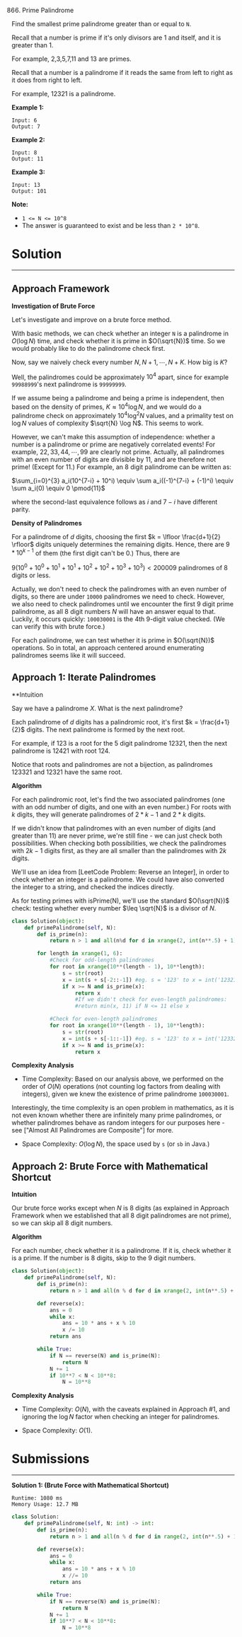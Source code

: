 866. Prime Palindrome

Find the smallest prime palindrome greater than or equal to `N`.

Recall that a number is prime if it's only divisors are 1 and itself, and it is greater than 1. 

For example, 2,3,5,7,11 and 13 are primes.

Recall that a number is a palindrome if it reads the same from left to right as it does from right to left. 

For example, 12321 is a palindrome.

 

**Example 1:**
```
Input: 6
Output: 7
```

**Example 2:**
```
Input: 8
Output: 11
```

**Example 3:**
```
Input: 13
Output: 101
```

**Note:**

* `1 <= N <= 10^8`
* The answer is guaranteed to exist and be less than `2 * 10^8`.

# Solution
---
## Approach Framework
**Investigation of Brute Force**

Let's investigate and improve on a brute force method.

With basic methods, we can check whether an integer `N` is a palindrome in $O(\log N)$ time, and check whether it is prime in $O(\sqrt{N})$ time. So we would probably like to do the palindrome check first.

Now, say we naively check every number $N, N+1, \cdots, N+K$. How big is $K$?

Well, the palindromes could be approximately $10^4$ apart, since for example `99988999`'s next palindrome is `99999999`.

If we assume being a palindrome and being a prime is independent, then based on the density of primes, $K \approx 10^4 \log N$, and we would do a palindrome check on approximately $10^4 \log^2 N$ values, and a primality test on $\log N$ values of complexity $\sqrt{N} \log N$. This seems to work.

However, we can't make this assumption of independence: whether a number is a palindrome or prime are negatively correlated events! For example, $22, 33, 44, \cdots, 99$ are clearly not prime. Actually, all palindromes with an even number of digits are divisible by 11, and are therefore not prime! (Except for 11.) For example, an 8 digit palindrome can be written as:

$\sum_{i=0}^{3} a_i(10^{7-i} + 10^i) \equiv \sum a_i((-1)^{7-i} + (-1)^i) \equiv \sum a_i(0) \equiv 0 \pmod{11}$

where the second-last equivalence follows as $i$ and $7-i$ have different parity.

**Density of Palindromes**

For a palindrome of $d$ digits, choosing the first $k = \lfloor \frac{d+1}{2} \rfloor$ digits uniquely determines the remaining digits. Hence, there are $9 * 10^{k-1}$ of them (the first digit can't be 0.) Thus, there are

9$(10^0 + 10^0 + 10^1 + 10^1 + 10^2 + 10^2 + 10^3 + 10^3) < 200009$
palindromes of 8 digits or less.

Actually, we don't need to check the palindromes with an even number of digits, so there are under `10000` palindromes we need to check. However, we also need to check palindromes until we encounter the first 9 digit prime palindrome, as all 8 digit numbers $N$ will have an answer equal to that. Luckily, it occurs quickly: `100030001` is the 4th 9-digit value checked. (We can verify this with brute force.)

For each palindrome, we can test whether it is prime in $O(\sqrt{N})$ operations. So in total, an approach centered around enumerating palindromes seems like it will succeed.


## Approach 1: Iterate Palindromes
**Intuition

Say we have a palindrome $X$. What is the next palindrome?

Each palindrome of $d$ digits has a palindromic root, it's first $k = \frac{d+1}{2}$ digits. The next palindrome is formed by the next root.

For example, if $123$ is a root for the 5 digit palindrome $12321$, then the next palindrome is $12421$ with root $124$.

Notice that roots and palindromes are not a bijection, as palindromes $123321$ and $12321$ have the same root.

**Algorithm**

For each palindromic root, let's find the two associated palindromes (one with an odd number of digits, and one with an even number.) For roots with $k$ digits, they will generate palindromes of $2*k - 1$ and $2*k$ digits.

If we didn't know that palindromes with an even number of digits (and greater than 11) are never prime, we're still fine - we can just check both possibilities. When checking both possibilities, we check the palindromes with $2k - 1$ digits first, as they are all smaller than the palindromes with $2k$ digits.

We'll use an idea from [LeetCode Problem: Reverse an Integer], in order to check whether an integer is a palindrome. We could have also converted the integer to a string, and checked the indices directly.

As for testing primes with isPrime(N), we'll use the standard $O(\sqrt{N})$ check: testing whether every number $\leq \sqrt{N}$ is a divisor of $N$.

```python
class Solution(object):
    def primePalindrome(self, N):
        def is_prime(n):
            return n > 1 and all(n%d for d in xrange(2, int(n**.5) + 1))

        for length in xrange(1, 6):
            #Check for odd-length palindromes
            for root in xrange(10**(length - 1), 10**length):
                s = str(root)
                x = int(s + s[-2::-1]) #eg. s = '123' to x = int('12321')
                if x >= N and is_prime(x):
                    return x
                    #If we didn't check for even-length palindromes:
                    #return min(x, 11) if N <= 11 else x

            #Check for even-length palindromes
            for root in xrange(10**(length - 1), 10**length):
                s = str(root)
                x = int(s + s[-1::-1]) #eg. s = '123' to x = int('123321')
                if x >= N and is_prime(x):
                    return x
```

**Complexity Analysis**

* Time Complexity: Based on our analysis above, we performed on the order of $O(N)$ operations (not counting log factors from dealing with integers), given we knew the existence of prime palindrome `100030001`.

Interestingly, the time complexity is an open problem in mathematics, as it is not even known whether there are infinitely many prime palindromes, or whether palindromes behave as random integers for our purposes here - see ["Almost All Palindromes are Composite"] for more.

* Space Complexity: $O(\log N)$, the space used by `s` (or `sb` in Java.)

## Approach 2: Brute Force with Mathematical Shortcut
**Intuition**

Our brute force works except when $N$ is 8 digits (as explained in Approach Framework when we established that all 8 digit palindromes are not prime), so we can skip all 8 digit numbers.

**Algorithm**

For each number, check whether it is a palindrome. If it is, check whether it is a prime. If the number is 8 digits, skip to the 9 digit numbers.

```python
class Solution(object):
    def primePalindrome(self, N):
        def is_prime(n):
            return n > 1 and all(n % d for d in xrange(2, int(n**.5) + 1))

        def reverse(x):
            ans = 0
            while x:
                ans = 10 * ans + x % 10
                x /= 10
            return ans

        while True:
            if N == reverse(N) and is_prime(N):
                return N
            N += 1
            if 10**7 < N < 10**8:
                N = 10**8
```

**Complexity Analysis**

* Time Complexity: $O(N)$, with the caveats explained in Approach #1, and ignoring the $\log N$ factor when checking an integer for palindromes.

* Space Complexity: $O(1)$.

# Submissions
---
**Solution 1: (Brute Force with Mathematical Shortcut)**
```
Runtime: 1080 ms
Memory Usage: 12.7 MB
```
```python
class Solution:
    def primePalindrome(self, N: int) -> int:
        def is_prime(n):
            return n > 1 and all(n % d for d in range(2, int(n**.5) + 1))

        def reverse(x):
            ans = 0
            while x:
                ans = 10 * ans + x % 10
                x //= 10
            return ans

        while True:
            if N == reverse(N) and is_prime(N):
                return N
            N += 1
            if 10**7 < N < 10**8:
                N = 10**8
```